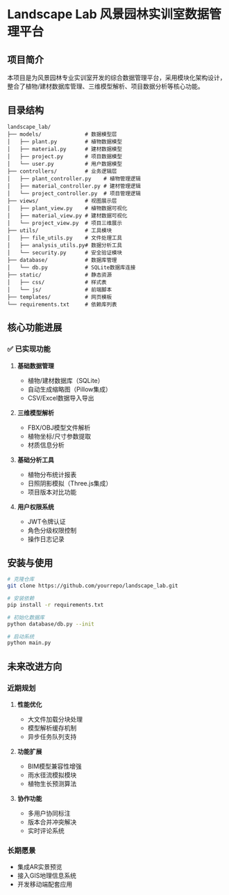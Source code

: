# Landscape Lab 风景园林实训室数据管理平台

## 项目简介
本项目是为风景园林专业实训室开发的综合数据管理平台，采用模块化架构设计，整合了植物/建材数据库管理、三维模型解析、项目数据分析等核心功能。

## 目录结构
```
landscape_lab/
├── models/              # 数据模型层
│   ├── plant.py         # 植物数据模型
│   ├── material.py      # 建材数据模型
│   ├── project.py       # 项目数据模型
│   └── user.py          # 用户数据模型
├── controllers/         # 业务逻辑层
│   ├── plant_controller.py    # 植物管理逻辑
│   ├── material_controller.py # 建材管理逻辑
│   └── project_controller.py  # 项目管理逻辑
├── views/               # 视图展示层
│   ├── plant_view.py    # 植物数据可视化
│   ├── material_view.py # 建材数据可视化
│   └── project_view.py  # 项目三维展示
├── utils/               # 工具模块
│   ├── file_utils.py    # 文件处理工具
│   ├── analysis_utils.py# 数据分析工具
│   └── security.py      # 安全验证模块
├── database/            # 数据库管理
│   └── db.py            # SQLite数据库连接
├── static/              # 静态资源
│   ├── css/             # 样式表
│   └── js/              # 前端脚本 
├── templates/           # 网页模板
└── requirements.txt     # 依赖库列表
```

## 核心功能进展
### ✅ 已实现功能
1. **基础数据管理**
   - 植物/建材数据库（SQLite）
   - 自动生成缩略图（Pillow集成）
   - CSV/Excel数据导入导出

2. **三维模型解析**
   - FBX/OBJ模型文件解析
   - 植物坐标/尺寸参数提取
   - 材质信息分析

3. **基础分析工具**
   - 植物分布统计报表
   - 日照阴影模拟（Three.js集成）
   - 项目版本对比功能

4. **用户权限系统**
   - JWT令牌认证
   - 角色分级权限控制
   - 操作日志记录

## 安装与使用
```bash
# 克隆仓库
git clone https://github.com/yourrepo/landscape_lab.git

# 安装依赖
pip install -r requirements.txt

# 初始化数据库
python database/db.py --init

# 启动系统
python main.py
```

## 未来改进方向
### 近期规划
1. **性能优化**
   - 大文件加载分块处理
   - 模型解析缓存机制
   - 异步任务队列支持

2. **功能扩展**
   - BIM模型兼容性增强
   - 雨水径流模拟模块
   - 植物生长预测算法

3. **协作功能**
   - 多用户协同标注
   - 版本合并冲突解决
   - 实时评论系统

### 长期愿景
- 集成AR实景预览
- 接入GIS地理信息系统
- 开发移动端配套应用
